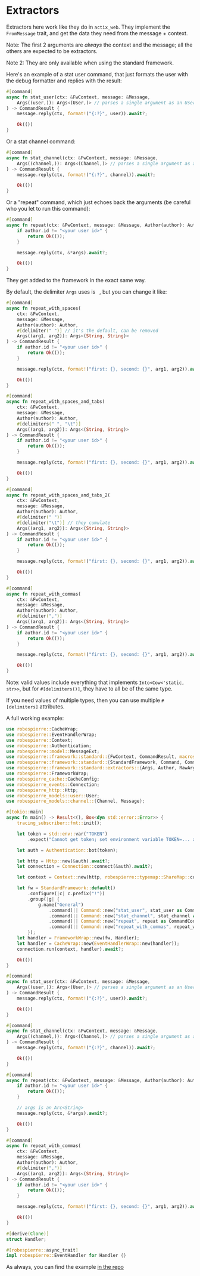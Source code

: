 # Extractors
Extractors here work like they do in `actix_web`.
They implement the `FromMessage` trait, and get
the data they need from the message + context.

Note: The first 2 arguments are *always* the context
and the message; all the others are expected to be
extractors.

Note 2: They are only available when using the standard
framework.

Here's an example of a stat user command, that just
formats the user with the debug formatter and replies
with the result:

```rust
#[command]
async fn stat_user(ctx: &FwContext, message: &Message,
    Args((user,)): Args<(User,)> // parses a single argument as an UserId, and fetches the user with that id
) -> CommandResult {
    message.reply(ctx, format!("{:?}", user)).await?;

    Ok(())
}
```

Or a stat channel command:
```rust
#[command]
async fn stat_channel(ctx: &FwContext, message: &Message,
    Args((channel,)): Args<(Channel,)> // parses a single argument as a ChannelId, and fetches the channel with that id
) -> CommandResult {
    message.reply(ctx, format!("{:?}", channel)).await?;

    Ok(())
}
```

Or a "repeat" command, which just echoes back the arguments
(be careful who you let to run this command):

```rust
#[command]
async fn repeat(ctx: &FwContext, message: &Message, Author(author): Author, RawArgs(args): RawArgs) -> CommandResult {
    if author.id != "<your user id>" {
        return Ok(());
    }

    message.reply(ctx, &*args).await?;

    Ok(())
}
```

They get added to the framework in the exact same way.


By default, the delimiter `Args` uses is ` `, but you can change it like:

```rust
#[command]
async fn repeat_with_spaces(
    ctx: &FwContext,
    message: &Message,
    Author(author): Author,
    #[delimiter(" ")] // it's the default, can be removed
    Args((arg1, arg2)): Args<(String, String)>
) -> CommandResult {
    if author.id != "<your user id>" {
        return Ok(());
    }

    message.reply(ctx, format!("first: {}, second: {}", arg1, arg2)).await?;

    Ok(())
}

#[command]
async fn repeat_with_spaces_and_tabs(
    ctx: &FwContext,
    message: &Message,
    Author(author): Author,
    #[delimiters(" ", "\t")]
    Args((arg1, arg2)): Args<(String, String)>
) -> CommandResult {
    if author.id != "<your user id>" {
        return Ok(());
    }

    message.reply(ctx, format!("first: {}, second: {}", arg1, arg2)).await?;

    Ok(())
}

#[command]
async fn repeat_with_spaces_and_tabs_2(
    ctx: &FwContext,
    message: &Message,
    Author(author): Author,
    #[delimiter(" ")]
    #[delimiter("\t")] // they cumulate
    Args((arg1, arg2)): Args<(String, String)>
) -> CommandResult {
    if author.id != "<your user id>" {
        return Ok(());
    }

    message.reply(ctx, format!("first: {}, second: {}", arg1, arg2)).await?;

    Ok(())
}

#[command]
async fn repeat_with_commas(
    ctx: &FwContext,
    message: &Message,
    Author(author): Author,
    #[delimiter(",")]
    Args((arg1, arg2)): Args<(String, String)>
) -> CommandResult {
    if author.id != "<your user id>" {
        return Ok(());
    }

    message.reply(ctx, format!("first: {}, second: {}", arg1, arg2)).await?;

    Ok(())
}
```

Note: valid values include everything that implements `Into<Cow<'static, str>>`,
but for `#[delimiters()]`, they have to all be of the same type.

If you need values of multiple types, then you can use multiple `#[delimiters]` attributes.


A full working example:

```rust
use robespierre::CacheWrap;
use robespierre::EventHandlerWrap;
use robespierre::Context;
use robespierre::Authentication;
use robespierre::model::MessageExt;
use robespierre::framework::standard::{FwContext, CommandResult, macros::command};
use robespierre::framework::standard::{StandardFramework, Command, CommandCodeFn};
use robespierre::framework::standard::extractors::{Args, Author, RawArgs};
use robespierre::FrameworkWrap;
use robespierre_cache::CacheConfig;
use robespierre_events::Connection;
use robespierre_http::Http;
use robespierre_models::user::User;
use robespierre_models::channel::{Channel, Message};

#[tokio::main]
async fn main() -> Result<(), Box<dyn std::error::Error>> {
    tracing_subscriber::fmt::init();

    let token = std::env::var("TOKEN")
        .expect("Cannot get token; set environment variable TOKEN=... and run again");

    let auth = Authentication::bot(token);

    let http = Http::new(&auth).await?;
    let connection = Connection::connect(&auth).await?;

    let context = Context::new(http, robespierre::typemap::ShareMap::custom()).with_cache(CacheConfig::default());

    let fw = StandardFramework::default()
        .configure(|c| c.prefix("!"))
        .group(|g| {
            g.name("General")
                .command(|| Command::new("stat_user", stat_user as CommandCodeFn))
                .command(|| Command::new("stat_channel", stat_channel as CommandCodeFn))
                .command(|| Command::new("repeat", repeat as CommandCodeFn))
                .command(|| Command::new("repeat_with_commas", repeat_with_commas as CommandCodeFn))
        });
    let handler = FrameworkWrap::new(fw, Handler);
    let handler = CacheWrap::new(EventHandlerWrap::new(handler));
    connection.run(context, handler).await?;

    Ok(())
}

#[command]
async fn stat_user(ctx: &FwContext, message: &Message,
    Args((user,)): Args<(User,)> // parses a single argument as an UserId, and fetches the user with that id
) -> CommandResult {
    message.reply(ctx, format!("{:?}", user)).await?;

    Ok(())
}

#[command]
async fn stat_channel(ctx: &FwContext, message: &Message,
    Args((channel,)): Args<(Channel,)> // parses a single argument as a ChannelId, and fetches the channel with that id
) -> CommandResult {
    message.reply(ctx, format!("{:?}", channel)).await?;

    Ok(())
}

#[command]
async fn repeat(ctx: &FwContext, message: &Message, Author(author): Author, RawArgs(args): RawArgs) -> CommandResult {
    if author.id != "<your user id>" {
        return Ok(());
    }

    // args is an Arc<String>
    message.reply(ctx, &*args).await?;

    Ok(())
}

#[command]
async fn repeat_with_commas(
    ctx: &FwContext,
    message: &Message,
    Author(author): Author,
    #[delimiter(",")]
    Args((arg1, arg2)): Args<(String, String)>
) -> CommandResult {
    if author.id != "<your user id>" {
        return Ok(());
    }

    message.reply(ctx, format!("first: {}, second: {}", arg1, arg2)).await?;

    Ok(())
}

#[derive(Clone)]
struct Handler;

#[robespierre::async_trait]
impl robespierre::EventHandler for Handler {}
```

As always, you can find the example [in the repo](https://github.com/dblanovschi/robespierre/tree/main/examples/extractors-example)
